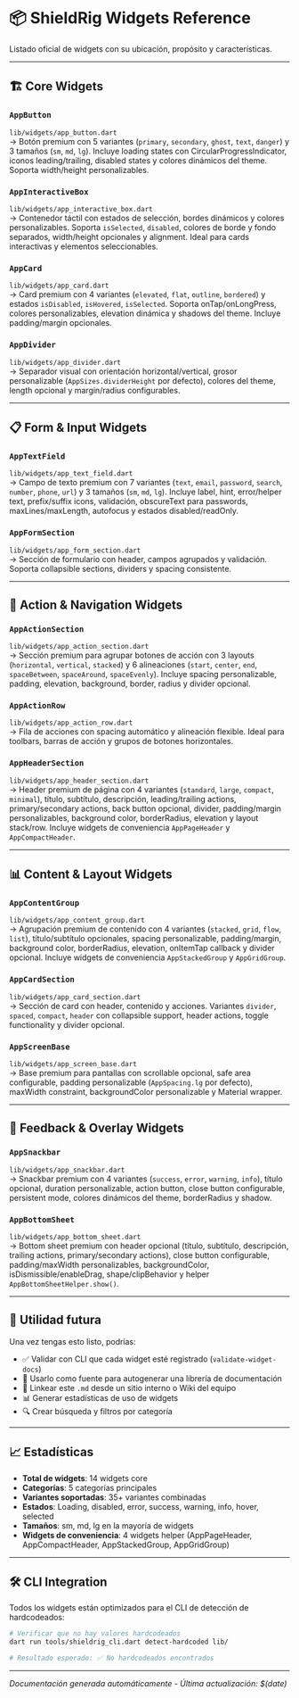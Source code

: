 # 📦 ShieldRig Widgets Reference

Listado oficial de widgets con su ubicación, propósito y características.

---

## 🏗️ Core Widgets

### **`AppButton`**  
`lib/widgets/app_button.dart`  
→ Botón premium con 5 variantes (`primary`, `secondary`, `ghost`, `text`, `danger`) y 3 tamaños (`sm`, `md`, `lg`). Incluye loading states con CircularProgressIndicator, iconos leading/trailing, disabled states y colores dinámicos del theme. Soporta width/height personalizables.

### **`AppInteractiveBox`**  
`lib/widgets/app_interactive_box.dart`  
→ Contenedor táctil con estados de selección, bordes dinámicos y colores personalizables. Soporta `isSelected`, `disabled`, colores de borde y fondo separados, width/height opcionales y alignment. Ideal para cards interactivas y elementos seleccionables.

### **`AppCard`**  
`lib/widgets/app_card.dart`  
→ Card premium con 4 variantes (`elevated`, `flat`, `outline`, `bordered`) y estados `isDisabled`, `isHovered`, `isSelected`. Soporta onTap/onLongPress, colores personalizables, elevation dinámica y shadows del theme. Incluye padding/margin opcionales.

### **`AppDivider`**  
`lib/widgets/app_divider.dart`  
→ Separador visual con orientación horizontal/vertical, grosor personalizable (`AppSizes.dividerHeight` por defecto), colores del theme, length opcional y margin/radius configurables.

---

## 📋 Form & Input Widgets

### **`AppTextField`**  
`lib/widgets/app_text_field.dart`  
→ Campo de texto premium con 7 variantes (`text`, `email`, `password`, `search`, `number`, `phone`, `url`) y 3 tamaños (`sm`, `md`, `lg`). Incluye label, hint, error/helper text, prefix/suffix icons, validación, obscureText para passwords, maxLines/maxLength, autofocus y estados disabled/readOnly.

### **`AppFormSection`**  
`lib/widgets/app_form_section.dart`  
→ Sección de formulario con header, campos agrupados y validación. Soporta collapsible sections, dividers y spacing consistente.

---

## 🎯 Action & Navigation Widgets

### **`AppActionSection`**  
`lib/widgets/app_action_section.dart`  
→ Sección premium para agrupar botones de acción con 3 layouts (`horizontal`, `vertical`, `stacked`) y 6 alineaciones (`start`, `center`, `end`, `spaceBetween`, `spaceAround`, `spaceEvenly`). Incluye spacing personalizable, padding, elevation, background, border, radius y divider opcional.

### **`AppActionRow`**  
`lib/widgets/app_action_row.dart`  
→ Fila de acciones con spacing automático y alineación flexible. Ideal para toolbars, barras de acción y grupos de botones horizontales.

### **`AppHeaderSection`**  
`lib/widgets/app_header_section.dart`  
→ Header premium de página con 4 variantes (`standard`, `large`, `compact`, `minimal`), título, subtítulo, descripción, leading/trailing actions, primary/secondary actions, back button opcional, divider, padding/margin personalizables, background color, borderRadius, elevation y layout stack/row. Incluye widgets de conveniencia `AppPageHeader` y `AppCompactHeader`.

---

## 📊 Content & Layout Widgets

### **`AppContentGroup`**  
`lib/widgets/app_content_group.dart`  
→ Agrupación premium de contenido con 4 variantes (`stacked`, `grid`, `flow`, `list`), título/subtítulo opcionales, spacing personalizable, padding/margin, background color, borderRadius, elevation, onItemTap callback y divider opcional. Incluye widgets de conveniencia `AppStackedGroup` y `AppGridGroup`.

### **`AppCardSection`**  
`lib/widgets/app_card_section.dart`  
→ Sección de card con header, contenido y acciones. Variantes `divider`, `spaced`, `compact`, `header` con collapsible support, header actions, toggle functionality y divider opcional.

### **`AppScreenBase`**  
`lib/widgets/app_screen_base.dart`  
→ Base premium para pantallas con scrollable opcional, safe area configurable, padding personalizable (`AppSpacing.lg` por defecto), maxWidth constraint, backgroundColor personalizable y Material wrapper.

---

## 🎨 Feedback & Overlay Widgets

### **`AppSnackbar`**  
`lib/widgets/app_snackbar.dart`  
→ Snackbar premium con 4 variantes (`success`, `error`, `warning`, `info`), título opcional, duration personalizable, action button, close button configurable, persistent mode, colores dinámicos del theme, borderRadius y shadow.

### **`AppBottomSheet`**  
`lib/widgets/app_bottom_sheet.dart`  
→ Bottom sheet premium con header opcional (título, subtítulo, descripción, trailing actions, primary/secondary actions), close button configurable, padding/maxWidth personalizables, backgroundColor, isDismissible/enableDrag, shape/clipBehavior y helper `AppBottomSheetHelper.show()`.

---

## 🧪 Utilidad futura

Una vez tengas esto listo, podrías:

- ✅ Validar con CLI que cada widget esté registrado (`validate-widget-docs`)
- 🧬 Usarlo como fuente para autogenerar una librería de documentación
- 🔗 Linkear este `.md` desde un sitio interno o Wiki del equipo
- 📊 Generar estadísticas de uso de widgets
- 🔍 Crear búsqueda y filtros por categoría

---

## 📈 Estadísticas

- **Total de widgets**: 14 widgets core
- **Categorías**: 5 categorías principales
- **Variantes soportadas**: 35+ variantes combinadas
- **Estados**: Loading, disabled, error, success, warning, info, hover, selected
- **Tamaños**: sm, md, lg en la mayoría de widgets
- **Widgets de conveniencia**: 4 widgets helper (AppPageHeader, AppCompactHeader, AppStackedGroup, AppGridGroup)

---

## 🛠️ CLI Integration

Todos los widgets están optimizados para el CLI de detección de hardcodeados:

```bash
# Verificar que no hay valores hardcodeados
dart run tools/shieldrig_cli.dart detect-hardcoded lib/

# Resultado esperado: ✅ No hardcodeados encontrados
```

---

*Documentación generada automáticamente - Última actualización: $(date)* 